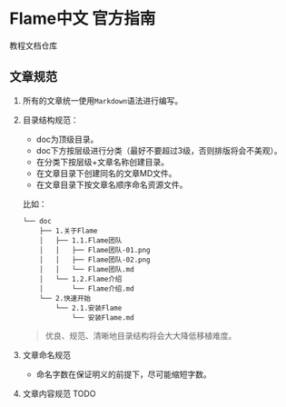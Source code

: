 # Flame中文 官方指南
教程文档仓库

## 文章规范
1. 所有的文章统一使用`Markdown`语法进行编写。
2. 目录结构规范：
    - doc为顶级目录。
    - doc下方按层级进行分类（最好不要超过3级，否则排版将会不美观）。
    - 在分类下按层级+文章名称创建目录。
    - 在文章目录下创建同名的文章MD文件。
    - 在文章目录下按文章名顺序命名资源文件。

    比如：
    ```
    └── doc
        ├── 1.关于Flame
        │   ├── 1.1.Flame团队
        │   │   ├── Flame团队-01.png
        │   │   ├── Flame团队-02.png
        │   │   └── Flame团队.md
        │   └── 1.2.Flame介绍
        │       └── Flame介绍.md
        └── 2.快速开始
            └── 2.1.安装Flame
                └── 安装Flame.md
    ```

    > 优良、规范、清晰地目录结构将会大大降低移植难度。
3. 文章命名规范
    - 命名字数在保证明义的前提下，尽可能缩短字数。
4. 文章内容规范
    TODO
